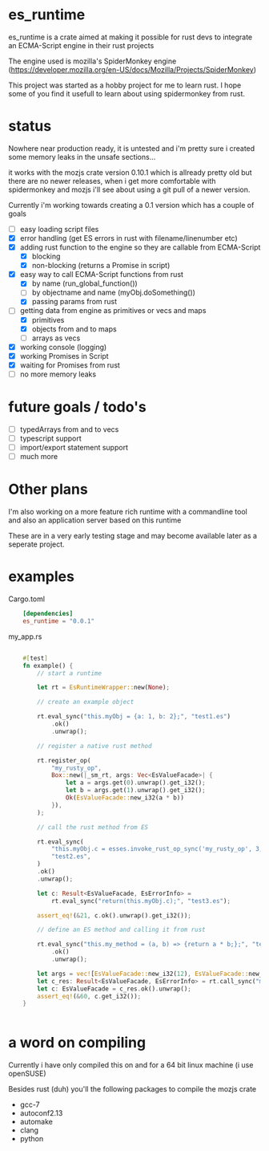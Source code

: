# es_runtime

es_runtime is a crate aimed at making it possible for rust devs to integrate an ECMA-Script engine in their rust projects

The engine used is mozilla's SpiderMonkey engine (https://developer.mozilla.org/en-US/docs/Mozilla/Projects/SpiderMonkey)

This project was started as a hobby project for me to learn rust. I hope some of you find it usefull to learn about using spidermonkey from rust.

# status

Nowhere near production ready, it is untested and i'm pretty sure i created some memory leaks in the unsafe sections...

it works with the mozjs crate version 0.10.1 which is allready pretty old but there are no newer releases, when i get more comfortable with spidermonkey and mozjs i'll see about using a git pull of a newer version.

Currently i'm working towards creating a 0.1 version which has a couple of goals

* [ ] easy loading script files
* [x] error handling (get ES errors in rust with filename/linenumber etc)
* [x] adding rust function to the engine so they are callable from ECMA-Script
  * [x] blocking
  * [x] non-blocking (returns a Promise in script)
* [x] easy way to call ECMA-Script functions from rust
  * [x] by name (run_global_function())
  * [ ] by objectname and name (myObj.doSomething())
  * [x] passing params from rust
* [ ] getting data from engine as primitives or vecs and maps
  * [x] primitives
  * [x] objects from and to maps
  * [ ] arrays as vecs
* [x] working console (logging)
* [x] working Promises in Script
* [x] waiting for Promises from rust
* [ ] no more memory leaks

# future goals / todo's

* [ ] typedArrays from and to vecs
* [ ] typescript support
* [ ] import/export statement support
* [ ] much more

# Other plans

I'm also working on a more feature rich runtime with a commandline tool and also an application server based on this runtime

These are in a very early testing stage and may become available later as a seperate project.

# examples

Cargo.toml

```toml
    [dependencies]
    es_runtime = "0.0.1"
```

my_app.rs

```rust

    #[test]
    fn example() {
        // start a runtime

        let rt = EsRuntimeWrapper::new(None);

        // create an example object

        rt.eval_sync("this.myObj = {a: 1, b: 2};", "test1.es")
            .ok()
            .unwrap();

        // register a native rust method

        rt.register_op(
            "my_rusty_op",
            Box::new(|_sm_rt, args: Vec<EsValueFacade>| {
                let a = args.get(0).unwrap().get_i32();
                let b = args.get(1).unwrap().get_i32();
                Ok(EsValueFacade::new_i32(a * b))
            }),
        );

        // call the rust method from ES

        rt.eval_sync(
            "this.myObj.c = esses.invoke_rust_op_sync('my_rusty_op', 3, 7);",
            "test2.es",
        )
        .ok()
        .unwrap();

        let c: Result<EsValueFacade, EsErrorInfo> =
            rt.eval_sync("return(this.myObj.c);", "test3.es");

        assert_eq!(&21, c.ok().unwrap().get_i32());

        // define an ES method and calling it from rust

        rt.eval_sync("this.my_method = (a, b) => {return a * b;};", "test4.es")
            .ok()
            .unwrap();

        let args = vec![EsValueFacade::new_i32(12), EsValueFacade::new_i32(5)];
        let c_res: Result<EsValueFacade, EsErrorInfo> = rt.call_sync("my_method", args);
        let c: EsValueFacade = c_res.ok().unwrap();
        assert_eq!(&60, c.get_i32());
    }



```

# a word on compiling

Currently i have only compiled this on and for a 64 bit linux machine (i use openSUSE) 

Besides rust (duh) you'll the following packages to compile the mozjs crate

* gcc-7
* autoconf2.13
* automake
* clang
* python
